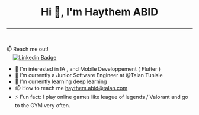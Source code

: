 # <p align="center">  Hi 👋, I'm Haythem ABID </p>
<hr class="Solid"> <br>

:mailbox: Reach me out! <br>
&emsp; [![Linkedin Badge](https://img.shields.io/badge/-Haythem-0e76a8?style=flat&labelColor=0e76a8&logo=linkedin&logoColor=white)](https://www.linkedin.com/in/abidhaythemm/)

- 👀 I’m interested in IA , and Mobile Developpement ( Flutter ) <br>
- 🔭 I’m currently a Junior Software Engineer at @Talan Tunisie <br>
- 🌱 I’m currently learning deep learning <br>
- 📫 How to reach me haythem.abid@talan.com <br>
- ⚡ Fun fact: I play online games like league of legends / Valorant and go to the GYM very often.




<!---
HaythemAbid/HaythemAbid is a ✨ special ✨ repository because its `README.md` (this file) appears on your GitHub profile.
You can click the Preview link to take a look at your changes.
--->
